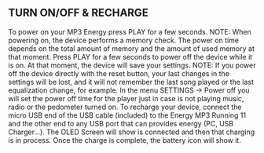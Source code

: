 ﻿## TURN ON/OFF & RECHARGE
To power on your MP3 Energy press PLAY for a few seconds.
NOTE: When powering on, the device performs a memory check. The power on time depends
on the total amount of memory and the amount of used memory at that moment.
Press PLAY for a few seconds to power off the device while it is on. At that moment, the
device will save your settings.
NOTE: If you power off the device directly with the reset button, your last changes in the
settings will be lost, and it will not remember the last song played or the last equalization
change, for example. In the menu SETTINGS -> Power off you will set the power off time for
the player just in case is not playing music, radio or the pedometer turned on.
To recharge your device, connect the micro USB end of the USB cable (included) to the
Energy MP3 Running 11 and the other end to any USB port that can provides energy
(PC, USB Charger…). The OLED Screen will show is connected and then that charging is in
process. Once the charge is complete, the battery icon will show it.
